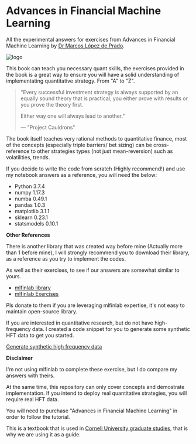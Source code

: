 # Advances in Financial Machine Learning

All the experimental answers for exercises from Advances in Financial Machine Learning by [Dr Marcos López de Prado](https://twitter.com/lopezdeprado?ref_src=twsrc%5Egoogle%7Ctwcamp%5Eserp%7Ctwgr%5Eauthor).

![logo](https://media.wiley.com/product_data/coverImage300/89/11194820/1119482089.jpg)

This book can teach you necessary quant skills, the exercises provided in the book is a great way to ensure you will have a solid understanding of implementating quantitative strategy. From "A" to "Z".

> "Every successful investment strategy is always supported by an equally sound theory that is practical,
> you either prove with results or you prove the theory first.
>
> Either way one will always lead to another."
>
> &mdash; "Project Cauldrons"

The book itself teaches very rational methods to quantitative finance, most of the concepts (especially triple barriers/ bet sizing) can be cross-reference to other strategies types (not just mean-reversion) such as volatilities, trends.

If you decide to write the code from scratch (Highly recommend!) and use my notebook answers as a reference, you will need the below:

* Python 3.7.4
* numpy 1.17.3
* numba 0.49.1
* pandas 1.0.3
* matplotlib 3.1.1
* sklearn 0.23.1
* statsmodels 0.10.1

**Other References**

There is another library that was created way before mine (Actually more than 1 before mine), I will strongly recommend you to download their library, as a reference as you try to implement the codes. 

As well as their exercises, to see if our answers are somewhat similar to yours.

* [mlfinlab library](https://github.com/hudson-and-thames/mlfinlab)
* [mlfinlab Exercises](https://github.com/hudson-and-thames/research/tree/master/Advances%20in%20Financial%20Machine%20Learning)

Pls donate to them if you are leveraging mlfinlab expertise, it's not easy to maintain open-source library.

If you are interested in quantitative research, but do not have high-frequency data. I created a code snippet for you to generate some synthetic HFT data to get you started.

[Generate synthetic high frequency data](https://gist.github.com/boyboi86/5e00faf48f60abfdbe838fbdee269471)

**Disclaimer**

I'm not using mlfinlab to complete these exercise, but I do compare my answers with theirs.

At the same time, this repository can only cover concepts and demostrate implementation. If you intend to deploy real quantitative strategies, you will require real HFT data.

You will need to purchase "Advances in Financial Machine Learning" in order to follow the tutorial. 

This is a textbook that is used in [Cornell University graduate studies](https://www.orie.cornell.edu/news/orie-adds-marcos-lopez-de-prado-cornell-financial-engineering-manhattan), that is why we are using it as a guide.
